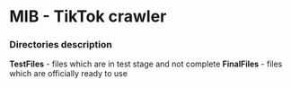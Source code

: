 # MIB - TikTok crawler

### Directories description
**TestFiles**
	- files which are in test stage and not complete
**FinalFiles**
	- files which are officially ready to use
